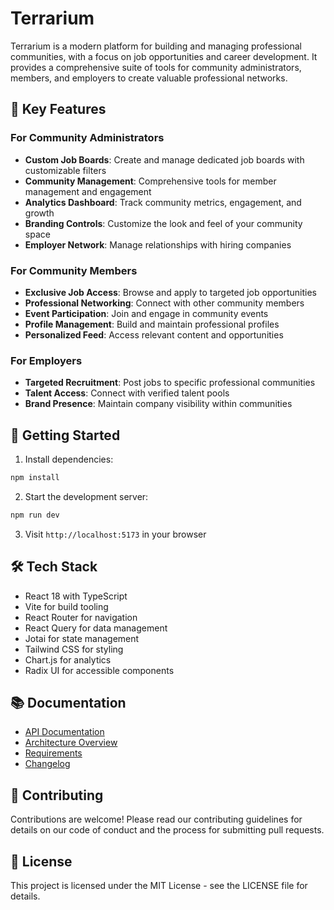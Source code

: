 # Terrarium

Terrarium is a modern platform for building and managing professional communities, with a focus on job opportunities and career development. It provides a comprehensive suite of tools for community administrators, members, and employers to create valuable professional networks.

## 🌟 Key Features

### For Community Administrators

- **Custom Job Boards**: Create and manage dedicated job boards with customizable filters
- **Community Management**: Comprehensive tools for member management and engagement
- **Analytics Dashboard**: Track community metrics, engagement, and growth
- **Branding Controls**: Customize the look and feel of your community space
- **Employer Network**: Manage relationships with hiring companies

### For Community Members

- **Exclusive Job Access**: Browse and apply to targeted job opportunities
- **Professional Networking**: Connect with other community members
- **Event Participation**: Join and engage in community events
- **Profile Management**: Build and maintain professional profiles
- **Personalized Feed**: Access relevant content and opportunities

### For Employers

- **Targeted Recruitment**: Post jobs to specific professional communities
- **Talent Access**: Connect with verified talent pools
- **Brand Presence**: Maintain company visibility within communities

## 🚀 Getting Started

1. Install dependencies:

```bash
npm install
```

2. Start the development server:

```bash
npm run dev
```

3. Visit `http://localhost:5173` in your browser

## 🛠 Tech Stack

- React 18 with TypeScript
- Vite for build tooling
- React Router for navigation
- React Query for data management
- Jotai for state management
- Tailwind CSS for styling
- Chart.js for analytics
- Radix UI for accessible components

## 📚 Documentation

- [API Documentation](./docs/API.md)
- [Architecture Overview](./docs/ARCHITECTURE.md)
- [Requirements](./docs/REQUIREMENTS.md)
- [Changelog](./docs/CHANGELOG.md)

## 🤝 Contributing

Contributions are welcome! Please read our contributing guidelines for details on our code of conduct and the process for submitting pull requests.

## 📄 License

This project is licensed under the MIT License - see the LICENSE file for details.
